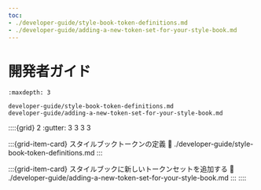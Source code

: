 ```yaml
---
toc:
- ./developer-guide/style-book-token-definitions.md
- ./developer-guide/adding-a-new-token-set-for-your-style-book.md
---
```

# 開発者ガイド

```{toctree}
:maxdepth: 3

developer-guide/style-book-token-definitions.md
developer-guide/adding-a-new-token-set-for-your-style-book.md
```

::::{grid} 2
:gutter: 3 3 3 3

:::{grid-item-card} スタイルブックトークンの定義
:link: ./developer-guide/style-book-token-definitions.md
:::

:::{grid-item-card} スタイルブックに新しいトークンセットを追加する
:link: ./developer-guide/adding-a-new-token-set-for-your-style-book.md
:::
::::
